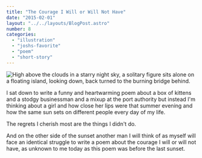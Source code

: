 ```yaml
---
title: "The Courage I Will or Will Not Have"
date: "2015-02-01"
layout: "../../layouts/BlogPost.astro"
number: 8
categories: 
  - "illustration"
  - "joshs-favorite"
  - "poem"
  - "short-story"
---
```


![High above the clouds in a starry night sky, a solitary figure sits alone on a floating island, looking down, back turned to the burning bridge behind.](/assets/images/Week-8.jpg)

I sat down to write a funny and heartwarming poem about a box of kittens and a stodgy businessman and a mixup at the port authority but instead I'm thinking about a girl and how close her lips were that summer evening and how the same sun sets on different people every day of my life.

The regrets I cherish most are the things I didn't do.

And on the other side of the sunset another man I will think of as myself will face an identical struggle to write a poem about the courage I will or will not have, as unknown to me today as this poem was before the last sunset.
